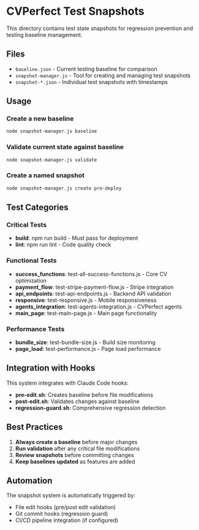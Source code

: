 # CVPerfect Test Snapshots

This directory contains test state snapshots for regression prevention and testing baseline management.

## Files

- `baseline.json` - Current testing baseline for comparison
- `snapshot-manager.js` - Tool for creating and managing test snapshots
- `snapshot-*.json` - Individual test snapshots with timestamps

## Usage

### Create a new baseline
```bash
node snapshot-manager.js baseline
```

### Validate current state against baseline
```bash
node snapshot-manager.js validate
```

### Create a named snapshot
```bash
node snapshot-manager.js create pre-deploy
```

## Test Categories

### Critical Tests
- **build**: npm run build - Must pass for deployment
- **lint**: npm run lint - Code quality check

### Functional Tests  
- **success_functions**: test-all-success-functions.js - Core CV optimization
- **payment_flow**: test-stripe-payment-flow.js - Stripe integration
- **api_endpoints**: test-api-endpoints.js - Backend API validation
- **responsive**: test-responsive.js - Mobile responsiveness
- **agents_integration**: test-agents-integration.js - CVPerfect agents
- **main_page**: test-main-page.js - Main page functionality

### Performance Tests
- **bundle_size**: test-bundle-size.js - Build size monitoring
- **page_load**: test-performance.js - Page load performance

## Integration with Hooks

This system integrates with Claude Code hooks:

- **pre-edit.sh**: Creates baseline before file modifications
- **post-edit.sh**: Validates changes against baseline
- **regression-guard.sh**: Comprehensive regression detection

## Best Practices

1. **Always create a baseline** before major changes
2. **Run validation** after any critical file modifications  
3. **Review snapshots** before committing changes
4. **Keep baselines updated** as features are added

## Automation

The snapshot system is automatically triggered by:
- File edit hooks (pre/post edit validation)
- Git commit hooks (regression guard)
- CI/CD pipeline integration (if configured)